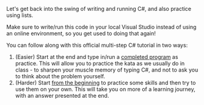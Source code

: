 Let's get back into the swing of writing and running C#, and also practice using lists.

Make sure to write/run this code in your local Visual Studio instead of using an online environment,
so you get used to doing that again!

You can follow along with this official multi-step C# tutorial in two ways:
1. (Easier) Start at the end and type in/run a [completed program](https://docs.microsoft.com/en-us/dotnet/csharp/tutorials/intro-to-csharp/list-collection?tutorial-step=6)
as practice. This will allow you to practice the kata as we usually do in class - to sharpen your muscle memory of typing C#,
and not to ask you to think about the problem yourself.
1. (Harder) Start [from the beginning](https://docs.microsoft.com/en-us/dotnet/csharp/tutorials/intro-to-csharp/list-collection)
to practice some skills and then try to use them on your own. This will take you on more of a learning journey,
with an answer presented at the end.
